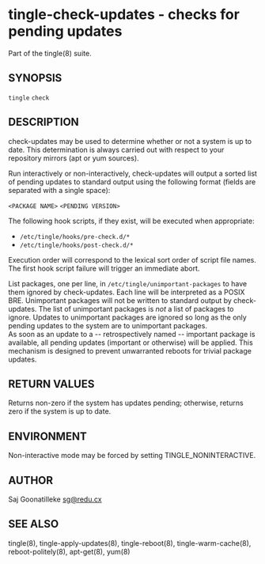tingle-check-updates - checks for pending updates
=================================================

Part of the tingle(8) suite.

## SYNOPSIS

`tingle` `check`

## DESCRIPTION

check-updates may be used to determine whether or not a system is up to 
date.  This determination is always carried out with respect to your 
repository mirrors (apt or yum sources).

Run interactively or non-interactively, check-updates will output a 
sorted list of pending updates to standard output using the following 
format (fields are separated with a single space):

`<PACKAGE NAME>` `<PENDING VERSION>`

The following hook scripts, if they exist, will be executed when 
appropriate:

- `/etc/tingle/hooks/pre-check.d/*`
- `/etc/tingle/hooks/post-check.d/*`

Execution order will correspond to the lexical sort order of script file 
names.  The first hook script failure will trigger an immediate abort.

List packages, one per line, in `/etc/tingle/unimportant-packages` to 
have them ignored by check-updates.  Each line will be interpreted as a 
POSIX BRE.  Unimportant packages will not be written to standard output 
by check-updates.  The list of unimportant packages is *not* a list of 
packages to ignore.  Updates to unimportant packages are ignored so long 
as the only pending updates to the system are to unimportant packages.  
As soon as an update to a -- retrospectively named -- important package 
is available, all pending updates (important or otherwise) will be 
applied.  This mechanism is designed to prevent unwarranted reboots for 
trivial package updates.

## RETURN VALUES

Returns non-zero if the system has updates pending; otherwise, returns 
zero if the system is up to date.

## ENVIRONMENT

Non-interactive mode may be forced by setting TINGLE_NONINTERACTIVE.

## AUTHOR

Saj Goonatilleke <sg@redu.cx>

## SEE ALSO

tingle(8), tingle-apply-updates(8), tingle-reboot(8), 
tingle-warm-cache(8), reboot-politely(8), apt-get(8), yum(8)

